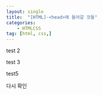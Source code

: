 ```yaml
---
layout: single
title:  "[HTML]-<head>에 들어갈 것들"
categories:
    - HTMLCSS
tag: [html, css,]
---
```

test 2

test 3

test5

다시 확인